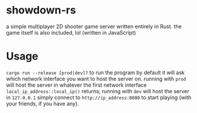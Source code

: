 # showdown-rs

a simple multiplayer 2D shooter game server written entirely in Rust.
the game itself is also included, lol (written in JavaScript)

# Usage

`cargo run --release [prod|dev]?` to run the program
by default it will ask which network interface you want to host the server on.
running with `prod` will host the server in whatever the first network interface `local_ip_address::local_ip()` returns;
running with `dev` will host the server in `127.0.0.1`
simply connect to `http://ip_address:8080` to start playing (with your friends, if you have any).
